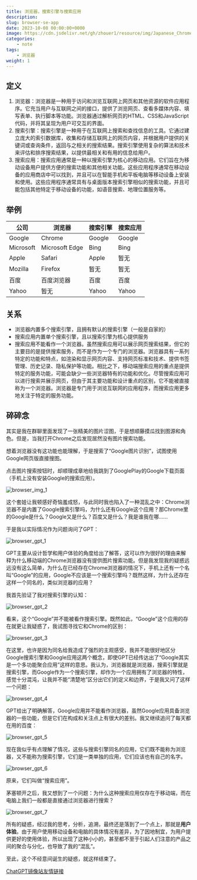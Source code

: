 ```yaml
---
title: 浏览器，搜索引擎与搜索应用
description: 
slug: browser-se-app
date: 2023-10-08 00:00:00+0000
image: https://cdn.jsdelivr.net/gh/zhouer1/resource/img/Japanese_Chrome_Chan.jpg
categories:
    - note
tags:
    - 浏览器
weight: 1
---
```

## 定义

1. 浏览器：浏览器是一种用于访问和浏览互联网上网页和其他资源的软件应用程序。它充当用户与互联网之间的接口，提供了浏览网页、查看多媒体内容、填写表单、执行脚本等功能。浏览器通过解析网页的HTML、CSS和JavaScript代码，并将其呈现为用户可交互的界面。
2. 搜索引擎：搜索引擎是一种用于在互联网上搜索和查找信息的工具。它通过建立庞大的索引数据库，收集和存储互联网上的网页内容，并根据用户提供的关键词或查询条件，返回与之相关的搜索结果。搜索引擎使用复杂的算法和技术来评估和排序搜索结果，以提供最相关和有用的信息给用户。
3. 搜索应用：搜索应用通常是一种以搜索引擎为核心的移动应用。它们旨在为移动设备用户提供方便的搜索功能和其他相关功能。这些应用程序通常在移动设备的应用商店中可以找到，并且可以在智能手机和平板电脑等移动设备上安装和使用。这些应用程序通常具有与桌面版本搜索引擎相似的搜索功能，并且可能包括其他特定于移动设备的功能，如语音搜索、地理位置服务等。

## 举例

| 公司      | 浏览器         | 搜索引擎 | 搜索应用 |
| --------- | -------------- | -------- | -------- |
| Google    | Chrome         | Google   | Google   |
| Microsoft | Microsoft Edge | Bing     | Bing     |
| Apple     | Safari         | Apple    | 暂无     |
| Mozilla   | Firefox        | 暂无     | 暂无     |
| 百度      | 百度浏览器     | 百度     | 百度     |
| Yahoo          |   暂无            |    Yahoo      |   Yahoo       |


## 关系

- 浏览器内置多个搜索引擎，且拥有默认的搜索引擎（一般是自家的）
- 搜索应用内置单个搜索引擎，且以搜索引擎为核心提供服务
- 搜索应用不能看作一个浏览器。虽然搜索应用可以展示网页搜索结果，但它的主要目的是提供搜索服务，而不是作为一个专门的浏览器。浏览器具有一系列特定的功能和特点，如渲染和显示网页内容、支持网页标准和技术、提供书签管理、历史记录、隐私保护等功能。相比之下，移动端搜索应用的重点是提供特定的服务功能，可能会缺少一些浏览器特有的功能和优化。尽管搜索应用可以进行搜索并展示网页，但由于其主要功能和设计重点的区别，它不能被直接称为一个浏览器。浏览器是专门用于浏览互联网的应用程序，而搜索应用更多地关注于特定的服务功能。

## 碎碎念

其实是我在群聊里面发现了一张精美的图片<span class="overlay">涩图</span>，于是想顺藤摸瓜找到图源和角色。但是，当我打开Chrome之后发现居然没有图片搜索功能。

想着浏览器没有这功能也能理解，于是搜索了“Google图片识别”，试图使用Google网页版直接搜图。

点击图片搜索按钮时，却顺理成章地给我跳到了GooglePlay的Google下载页面（手机上没有安装Google的搜索应用）。

![browser_img_1](https://cdn.jsdelivr.net/gh/zhouer1/resource/img/browser_img_1.jpeg)

这个套娃让我顿感好奇<span class="overlay">恼羞成怒</span>，与此同时我也陷入了一种混乱之中：Chrome浏览器不是内置了Google搜索引擎吗，为什么还有Google这个应用？那Chrome里的Google是什么？Google又是什么？百度又是什么？我是谁我在哪......

于是我以实际情况作为问题询问了GPT：

![browser_gpt_1](https://cdn.jsdelivr.net/gh/zhouer1/resource/img/browser_gpt_1.png)

GPT主要从设计哲学和用户体验的角度给出了解答，这可以作为很好的理由来解释为什么移动端的Chrome浏览器没有提供图片搜索功能。但是我发现我的疑惑远远没有这么简单，为什么在已经存在Chrome浏览器的情况下，手机上还有一个名叫“Google”的应用，Google不应该是一个搜索引擎吗？既然这样，为什么还存在这样一个同名的，类似浏览器的应用？

我首先验证了我对搜索引擎的认知：

![browser_gpt_2](https://cdn.jsdelivr.net/gh/zhouer1/resource/img/browser_gpt_2.png)

看来，这个“Google”并不能被看作搜索引擎。既然如此，“Google”这个应用的存在就更让我疑惑了，我试图寻找它和Chrome的区别：

![browser_gpt_3](https://cdn.jsdelivr.net/gh/zhouer1/resource/img/browser_gpt_3.png)

在这里，也许是因为同名给我造成了强烈的主观感受，我并不能很好地区分Google搜索引擎和Google应用这两个概念，即使GPT已经传达出了“Google其实是一个多功能聚合应用”这样的意思。我认为，浏览器就是浏览器，搜索引擎就是搜索引擎，而Google作为一个搜索引擎，却作为一个应用拥有了浏览器的特性，感觉十分混沌，让我并不能“清楚地”区分出它们的定义和边界，于是我又问了这样一个问题：

![browser_gpt_4](https://cdn.jsdelivr.net/gh/zhouer1/resource/img/browser_gpt_4.png)

GPT给出了明确解答，Google应用并不能看作浏览器，虽然Google应用具备浏览器的一些功能，但是它们在构成和关注点上有很大的差别。我又继续追问了每天都在用的百度：

![browser_gpt_5](https://cdn.jsdelivr.net/gh/zhouer1/resource/img/browser_gpt_5.png)

现在我似乎有点理解了情况，这些与搜索引擎同名的应用，它们既不能称为浏览器，又不能称为搜索引擎，它们是一类单独的应用，它们应该也有自己的名字。

![browser_gpt_6](https://cdn.jsdelivr.net/gh/zhouer1/resource/img/browser_gpt_6.png)

原来，它们叫做“搜索应用”。

茅塞顿开之后，我又想到了一个问题：为什么这种搜索应用仅存在于移动端，而在电脑上我们一般都是直接通过浏览器进行搜索？

![browser_gpt_7](https://cdn.jsdelivr.net/gh/zhouer1/resource/img/browser_gpt_7.png)

所有的疑惑，经过我的思考，分析，追溯，最终还是落到了一个点上，那就是**用户体验**。由于用户使用移动设备和电脑的具体情况有差异，为了因地制宜，为用户提供更好的使用体验，所以出现了这种小小的，甚至都不至于引起人们注意的产品之间的聚合与分化，也导致了我的“混乱”。

至此，这个不经意间诞生的疑惑，就这样结束了。

[ChatGPT镜像站友情链接](https://chat.liu.xyz/)

<script>
let elements = document.getElementsByClassName("overlay");
let elementsArray = Array.from(elements);

elementsArray.forEach((element) => {
  element.addEventListener('mouseover', handleEvent);
  element.addEventListener('mouseleave', handleEvent);
  element.addEventListener('touchstart', handleEvent);
  element.addEventListener('touchend', handleEvent);
})

function handleEvent(event) {
  if (isMobileDevice()) {
    if (event.type === 'touchstart') {
      // 处理触摸开始事件
      event.target.classList.toggle('clicked');
    } else if (event.type === 'touchend') {
      // 处理触摸结束事件
      event.target.classList.toggle('clicked');
    }
  } else {
    if (event.type === 'mouseover') {
      // 处理鼠标移入事件
      event.target.classList.toggle('clicked');
    } else if (event.type === 'mouseleave') {
      // 处理鼠标移出事件
      event.target.classList.toggle('clicked');
    }
  }
}

function isMobileDevice() {
  return /Android|webOS|iPhone|iPad|iPod|BlackBerry|IEMobile|Opera Mini/i.test(navigator.userAgent);
}

</script>
